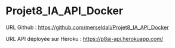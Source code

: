 # Projet8_IA_API_Docker

URL Github : https://github.com/merseldali/Projet8_IA_API_Docker

URL API déployée sur Heroku : https://p8ai-api.herokuapp.com/
